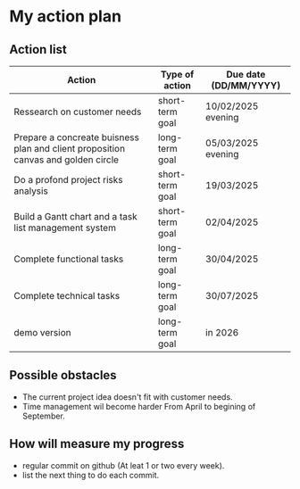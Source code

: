 # My action plan

## Action list

|Action|Type of action|Due date (DD/MM/YYYY)|
|------|--------------|--------|
|Ressearch on customer needs|short-term goal| 10/02/2025 evening|
|Prepare a concreate buisness plan and client proposition canvas and golden circle|long-term goal|05/03/2025 evening|
|Do a profond project risks analysis|short-term goal|19/03/2025|
|Build a Gantt chart and a task list management system|short-term goal|02/04/2025|
|Complete functional tasks|long-term goal|30/04/2025|
|Complete technical tasks|long-term goal|30/07/2025|
|demo version|long-term goal|in 2026| 

## Possible obstacles

- The current project idea doesn't fit with customer needs.
- Time management wil become harder From April to begining of September.

## How will measure my progress

- regular commit on github (At leat 1 or two every week).
- list the next thing to do each commit.